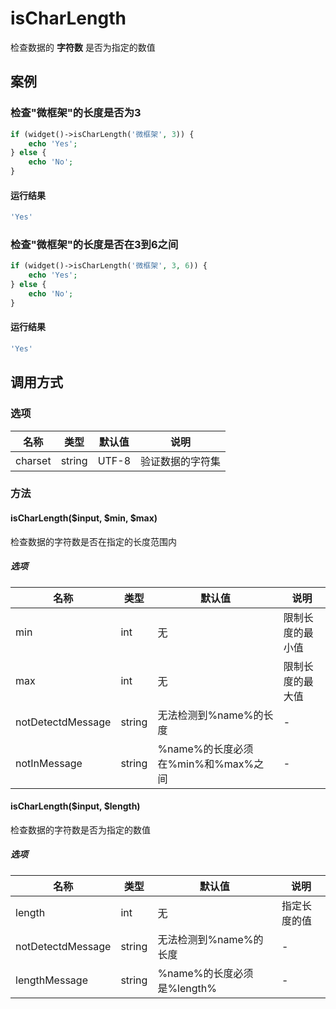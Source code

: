 isCharLength
============

检查数据的 **字符数** 是否为指定的数值

案例
----

### 检查"微框架"的长度是否为3

```php
if (widget()->isCharLength('微框架', 3)) {
    echo 'Yes';
} else {
    echo 'No';
}
```

#### 运行结果

```php
'Yes'
```

### 检查"微框架"的长度是否在3到6之间

```php
if (widget()->isCharLength('微框架', 3, 6)) {
    echo 'Yes';
} else {
    echo 'No';
}
```

#### 运行结果

```php
'Yes'
```

调用方式
--------

### 选项

名称              | 类型    | 默认值  | 说明
------------------|---------|---------|------
charset           | string  | UTF-8   | 验证数据的字符集

### 方法

#### isCharLength($input, $min, $max)

检查数据的字符数是否在指定的长度范围内

##### 选项

| 名称              | 类型    | 默认值                             | 说明                 |
|-------------------|---------|------------------------------------|----------------------|
| min               | int     | 无                                 | 限制长度的最小值     |
| max               | int     | 无                                 | 限制长度的最大值     |
| notDetectdMessage | string  | 无法检测到%name%的长度             | -                    |
| notInMessage      | string  | %name%的长度必须在%min%和%max%之间 | -                    |

#### isCharLength($input, $length)

检查数据的字符数是否为指定的数值

##### 选项

| 名称              | 类型    | 默认值                             | 说明                 |
|-------------------|---------|------------------------------------|----------------------|
| length            | int     | 无                                 | 指定长度的值         |
| notDetectdMessage | string  | 无法检测到%name%的长度             | -                    |
| lengthMessage     | string  | %name%的长度必须是%length%         | -                    |